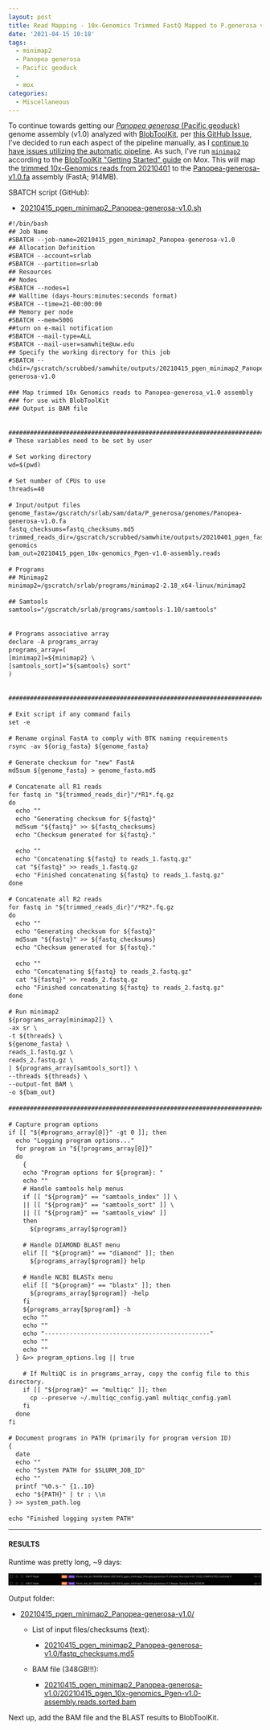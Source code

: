 ```yaml
---
layout: post
title: Read Mapping - 10x-Genomics Trimmed FastQ Mapped to P.generosa v1.0 Assembly Using Minimap2 for BlobToolKit on Mox
date: '2021-04-15 10:18'
tags: 
  - minimap2
  - Panopea generosa
  - Pacific geoduck
  - 
  - mox
categories: 
  - Miscellaneous
---
```

To continue towards getting our [_Panopea generosa_ (Pacific geoduck)](http://en.wikipedia.org/wiki/Geoduck) genome assembly (v1.0) analyzed with [BlobToolKit](https://blobtoolkit.genomehubs.org/), per [this GitHub Issue](https://github.com/RobertsLab/resources/issues/1118), I've decided to run each aspect of the pipeline manually, as I [continue to have issues utilizing the automatic pipeline](https://github.com/blobtoolkit/insdc-pipeline/issues/9). As such, I've run [`minimap2`](https://github.com/lh3/minimap2) according to the [BlobToolKit "Getting Started" guide](https://blobtoolkit.genomehubs.org/blobtools2/blobtools2-tutorials/getting-started-with-blobtools2/) on Mox. This will map the [trimmed 10x-Genomics reads from 20210401](https://robertslab.github.io/sams-notebook/2021/04/01/Trimming-P.generosa-10x-Genomics-HiC-FastQs-with-fastp-on-Mox.html) to the [Panopea-generosa-v1.0.fa](https://gannet.fish.washington.edu/Atumefaciens/20191105_swoose_pgen_v074_renaming/Panopea-generosa-v1.0.fa) assembly (FastA; 914MB).

SBATCH script (GitHub):

- [20210415_pgen_minimap2_Panopea-generosa-v1.0.sh](https://github.com/RobertsLab/sams-notebook/blob/master/sbatch_scripts/20210415_pgen_minimap2_Panopea-generosa-v1.0.sh)

```shell
#!/bin/bash
## Job Name
#SBATCH --job-name=20210415_pgen_minimap2_Panopea-generosa-v1.0
## Allocation Definition
#SBATCH --account=srlab
#SBATCH --partition=srlab
## Resources
## Nodes
#SBATCH --nodes=1
## Walltime (days-hours:minutes:seconds format)
#SBATCH --time=21-00:00:00
## Memory per node
#SBATCH --mem=500G
##turn on e-mail notification
#SBATCH --mail-type=ALL
#SBATCH --mail-user=samwhite@uw.edu
## Specify the working directory for this job
#SBATCH --chdir=/gscratch/scrubbed/samwhite/outputs/20210415_pgen_minimap2_Panopea-generosa-v1.0

### Map trimmed 10x Genomics reads to Panopea-generosa_v1.0 assembly
### for use with BlobToolKit
### Output is BAM file


###################################################################################
# These variables need to be set by user

# Set working directory
wd=$(pwd)

# Set number of CPUs to use
threads=40

# Input/output files
genome_fasta=/gscratch/srlab/sam/data/P_generosa/genomes/Panopea-generosa-v1.0.fa
fastq_checksums=fastq_checksums.md5
trimmed_reads_dir=/gscratch/scrubbed/samwhite/outputs/20210401_pgen_fastp_10x-genomics
bam_out=20210415_pgen_10x-genomics_Pgen-v1.0-assembly.reads

# Programs
## Minimap2
minimap2=/gscratch/srlab/programs/minimap2-2.18_x64-linux/minimap2

## Samtools
samtools="/gscratch/srlab/programs/samtools-1.10/samtools"


# Programs associative array
declare -A programs_array
programs_array=(
[minimap2]=${minimap2} \
[samtools_sort]="${samtools} sort"
)


###################################################################################

# Exit script if any command fails
set -e

# Rename orginal FastA to comply with BTK naming requirements
rsync -av ${orig_fasta} ${genome_fasta}

# Generate checksum for "new" FastA
md5sum ${genome_fasta} > genome_fasta.md5

# Concatenate all R1 reads
for fastq in "${trimmed_reads_dir}"/*R1*.fq.gz
do
  echo ""
  echo "Generating checksum for ${fastq}"
  md5sum "${fastq}" >> ${fastq_checksums}
  echo "Checksum generated for ${fastq}."

  echo ""
  echo "Concatenating ${fastq} to reads_1.fastq.gz"
  cat "${fastq}" >> reads_1.fastq.gz
  echo "Finished concatenating ${fastq} to reads_1.fastq.gz"
done

# Concatenate all R2 reads
for fastq in "${trimmed_reads_dir}"/*R2*.fq.gz
do
  echo ""
  echo "Generating checksum for ${fastq}"
  md5sum "${fastq}" >> ${fastq_checksums}
  echo "Checksum generated for ${fastq}."

  echo ""
  echo "Concatenating ${fastq} to reads_2.fastq.gz"
  cat "${fastq}" >> reads_2.fastq.gz
  echo "Finished concatenating ${fastq} to reads_2.fastq.gz"
done

# Run minimap2
${programs_array[minimap2]} \
-ax sr \
-t ${threads} \
${genome_fasta} \
reads_1.fastq.gz \
reads_2.fastq.gz \
| ${programs_array[samtools_sort]} \
--threads ${threads} \
--output-fmt BAM \
-o ${bam_out}

###################################################################################

# Capture program options
if [[ "${#programs_array[@]}" -gt 0 ]]; then
  echo "Logging program options..."
  for program in "${!programs_array[@]}"
  do
    {
    echo "Program options for ${program}: "
    echo ""
    # Handle samtools help menus
    if [[ "${program}" == "samtools_index" ]] \
    || [[ "${program}" == "samtools_sort" ]] \
    || [[ "${program}" == "samtools_view" ]]
    then
      ${programs_array[$program]}

    # Handle DIAMOND BLAST menu
    elif [[ "${program}" == "diamond" ]]; then
      ${programs_array[$program]} help

    # Handle NCBI BLASTx menu
    elif [[ "${program}" == "blastx" ]]; then
      ${programs_array[$program]} -help
    fi
    ${programs_array[$program]} -h
    echo ""
    echo ""
    echo "----------------------------------------------"
    echo ""
    echo ""
  } &>> program_options.log || true

    # If MultiQC is in programs_array, copy the config file to this directory.
    if [[ "${program}" == "multiqc" ]]; then
      cp --preserve ~/.multiqc_config.yaml multiqc_config.yaml
    fi
  done
fi

# Document programs in PATH (primarily for program version ID)
{
  date
  echo ""
  echo "System PATH for $SLURM_JOB_ID"
  echo ""
  printf "%0.s-" {1..10}
  echo "${PATH}" | tr : \\n
} >> system_path.log

echo "Finished logging system PATH"
```


---

#### RESULTS

Runtime was pretty long, ~9 days:

![minimap2 runtime on Mox](https://github.com/RobertsLab/sams-notebook/blob/master/images/screencaps/20210415_pgen_minimap2_Panopea-generosa-v1.0_runtime.png?raw=true)

Output folder:

- [20210415_pgen_minimap2_Panopea-generosa-v1.0/](https://gannet.fish.washington.edu/Atumefaciens/20210415_pgen_minimap2_Panopea-generosa-v1.0/)

  - List of input files/checksums (text):

    - [20210415_pgen_minimap2_Panopea-generosa-v1.0/fastq_checksums.md5](https://gannet.fish.washington.edu/Atumefaciens/20210415_pgen_minimap2_Panopea-generosa-v1.0/fastq_checksums.md5)

  - BAM file (348GB!!!):

    - [20210415_pgen_minimap2_Panopea-generosa-v1.0/20210415_pgen_10x-genomics_Pgen-v1.0-assembly.reads.sorted.bam](https://gannet.fish.washington.edu/Atumefaciens/20210415_pgen_minimap2_Panopea-generosa-v1.0/20210415_pgen_10x-genomics_Pgen-v1.0-assembly.reads.sorted.bam)


Next up, add the BAM file and the BLAST results to BlobToolKit.